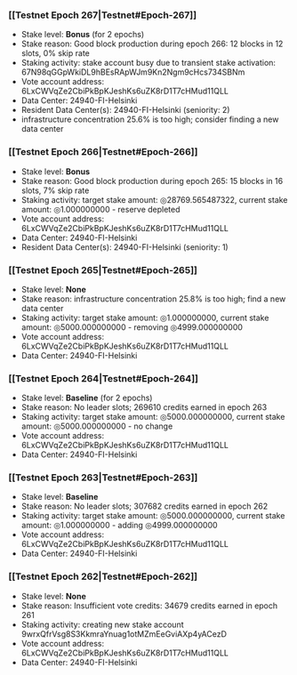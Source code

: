 ### [[Testnet Epoch 267|Testnet#Epoch-267]]
* Stake level: **Bonus** (for 2 epochs)
* Stake reason: Good block production during epoch 266: 12 blocks in 12 slots, 0% skip rate
* Staking activity: stake account busy due to transient stake activation: 67N98qGGpWkiDL9hBEsRApWJm9Kn2Ngm9cHcs734SBNm
* Vote account address: 6LxCWVqZe2CbiPkBpKJeshKs6uZK8rD1T7cHMud11QLL
* Data Center: 24940-FI-Helsinki
* Resident Data Center(s): 24940-FI-Helsinki (seniority: 2)
* infrastructure concentration 25.6% is too high; consider finding a new data center
### [[Testnet Epoch 266|Testnet#Epoch-266]]
* Stake level: **Bonus**
* Stake reason: Good block production during epoch 265: 15 blocks in 16 slots, 7% skip rate
* Staking activity: target stake amount: ◎28769.565487322, current stake amount: ◎1.000000000 - reserve depleted
* Vote account address: 6LxCWVqZe2CbiPkBpKJeshKs6uZK8rD1T7cHMud11QLL
* Data Center: 24940-FI-Helsinki
* Resident Data Center(s): 24940-FI-Helsinki (seniority: 1)
### [[Testnet Epoch 265|Testnet#Epoch-265]]
* Stake level: **None**
* Stake reason: infrastructure concentration 25.8% is too high; find a new data center
* Staking activity: target stake amount: ◎1.000000000, current stake amount: ◎5000.000000000 - removing ◎4999.000000000
* Vote account address: 6LxCWVqZe2CbiPkBpKJeshKs6uZK8rD1T7cHMud11QLL
* Data Center: 24940-FI-Helsinki
### [[Testnet Epoch 264|Testnet#Epoch-264]]
* Stake level: **Baseline** (for 2 epochs)
* Stake reason: No leader slots; 269610 credits earned in epoch 263
* Staking activity: target stake amount: ◎5000.000000000, current stake amount: ◎5000.000000000 - no change
* Vote account address: 6LxCWVqZe2CbiPkBpKJeshKs6uZK8rD1T7cHMud11QLL
* Data Center: 24940-FI-Helsinki
### [[Testnet Epoch 263|Testnet#Epoch-263]]
* Stake level: **Baseline**
* Stake reason: No leader slots; 307682 credits earned in epoch 262
* Staking activity: target stake amount: ◎5000.000000000, current stake amount: ◎1.000000000 - adding ◎4999.000000000
* Vote account address: 6LxCWVqZe2CbiPkBpKJeshKs6uZK8rD1T7cHMud11QLL
* Data Center: 24940-FI-Helsinki
### [[Testnet Epoch 262|Testnet#Epoch-262]]
* Stake level: **None**
* Stake reason: Insufficient vote credits: 34679 credits earned in epoch 261
* Staking activity: creating new stake account 9wrxQfrVsg8S3KkmraYnuag1otMZmEeGviAXp4yACezD
* Vote account address: 6LxCWVqZe2CbiPkBpKJeshKs6uZK8rD1T7cHMud11QLL
* Data Center: 24940-FI-Helsinki